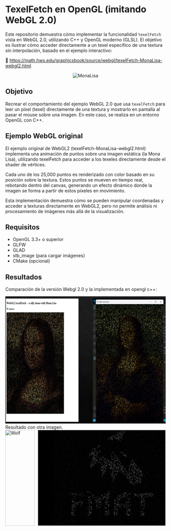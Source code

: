 # TexelFetch en OpenGL (imitando WebGL 2.0)

Este repositorio demuestra cómo implementar la funcionalidad `texelFetch` vista en WebGL 2.0, utilizando C++ y OpenGL moderno (GLSL). El objetivo es ilustrar cómo acceder directamente a un texel específico de una textura sin interpolación, basado en el ejemplo interactivo:

🔗 https://math.hws.edu/graphicsbook/source/webgl/texelFetch-MonaLisa-webgl2.html

<div align="center">
  <img  src="./shaders/monalisa.png" alt="MonaLisa" style="width: 300px; height: 400px;"/>
</div>



##  Objetivo

Recrear el comportamiento del ejemplo WebGL 2.0 que usa `texelFetch` para leer un píxel (texel) directamente de una textura y mostrarlo en pantalla al pasar el mouse sobre una imagen. En este caso, se realiza en un entorno OpenGL con C++.

##  Ejemplo WebGL original

El ejemplo original de WebGL2 (texelFetch-MonaLisa-webgl2.html) implementa una animación de puntos sobre una imagen estática (la Mona Lisa), utilizando texelFetch para acceder a los texeles directamente desde el shader de vértices.

Cada uno de los 25,000 puntos es renderizado con color basado en su posición sobre la textura. Estos puntos se mueven en tiempo real, rebotando dentro del canvas, generando un efecto dinámico donde la imagen se forma a partir de estos píxeles en movimiento.

Esta implementación demuestra cómo se pueden manipular coordenadas y acceder a texturas directamente en WebGL2, pero no permite análisis ni procesamiento de imágenes más allá de la visualización.



##  Requisitos

- OpenGL 3.3+ o superior
- GLFW
- GLAD
- stb_image (para cargar imágenes)
- CMake (opcional)

## Resultados
Comparación de la versión Webgl 2.0 y la implementada en opengl c++:
<div align="center">
  <img src="./results/comparacion-webgl-opengl.png" width="800" height="400">
</div>
Resultado con otra imagen. 
<div style="display: flex; gap: 10px; justify-content: center; align-items: center;">
  <img src="./shaders/wolfFMat.png" alt="Wolf" style="width: 500px; height: 300px; object-fit: cover; border: 1px solid #ccc;"/>
  <img src="./results/prueba-con-logo.png" alt="Prueba" style="width: 400px; height:300px; object-fit: cover; border: 1px solid #ccc;"/>
</div>



